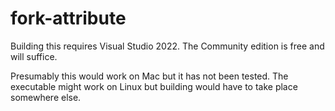 # fork-attribute

Building this requires Visual Studio 2022. The Community edition is free and will suffice.

Presumably this would work on Mac but it has not been tested. The executable might work on Linux but building would have to take place somewhere else.
